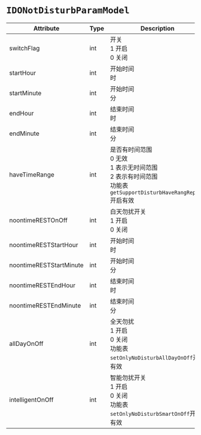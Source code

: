 # `IDONotDisturbParamModel`

| Attribute | Type | Description |
| ----------- | ------- | ------------ |
| switchFlag | int | 开关<br/>1 开启<br/>0 关闭 |
| startHour | int | 开始时间<br/>时 |
| startMinute | int | 开始时间<br/>分 |
| endHour | int | 结束时间<br/>时 |
| endMinute | int | 结束时间<br/>分 |
| haveTimeRange | int | 是否有时间范围 <br/>0 无效<br/>1 表示无时间范围<br/>2 表示有时间范围<br/>功能表`getSupportDisturbHaveRangRepeat`开启有效 |
| noontimeRESTOnOff | int | 白天勿扰开关 <br/>1 开启<br/>0 关闭 |
| noontimeRESTStartHour | int | 开始时间<br/>时 |
| noontimeRESTStartMinute | int | 开始时间<br/>分 |
| noontimeRESTEndHour | int | 结束时间<br/>时 |
| noontimeRESTEndMinute | int | 结束时间<br/>分 |
| allDayOnOff | int | 全天勿扰 <br/>1 开启<br/>0 关闭<br/>功能表`setOnlyNoDisturbAllDayOnOff`开启有效 |
| intelligentOnOff | int | 智能勿扰开关 <br/>1 开启<br/>0 关闭<br/>功能表`setOnlyNoDisturbSmartOnOff`开启有效 |
